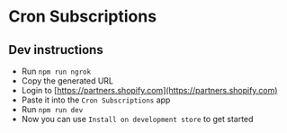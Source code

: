 # Cron Subscriptions

## Dev instructions
- Run `npm run ngrok`
- Copy the generated URL
- Login to [https://partners.shopify.com](https://partners.shopify.com)
- Paste it into the `Cron Subscriptions` app
- Run `npm run dev`
- Now you can use `Install on development store` to get started